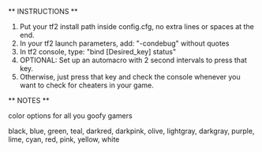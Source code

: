 ** INSTRUCTIONS **
1. Put your tf2 install path inside config.cfg, no extra lines or spaces at the end.
2. In your tf2 launch parameters, add: "-condebug" without quotes
3. In tf2 console, type: "bind [Desired_key] status"
4. OPTIONAL: Set up an automacro with 2 second intervals to press that key.
5. Otherwise, just press that key and check the console whenever you want to check for cheaters in your game.

** NOTES ** 

color options for all you goofy gamers

black, blue, green, teal, darkred, darkpink, olive, lightgray, darkgray, purple, lime, cyan, red, pink, yellow, white
